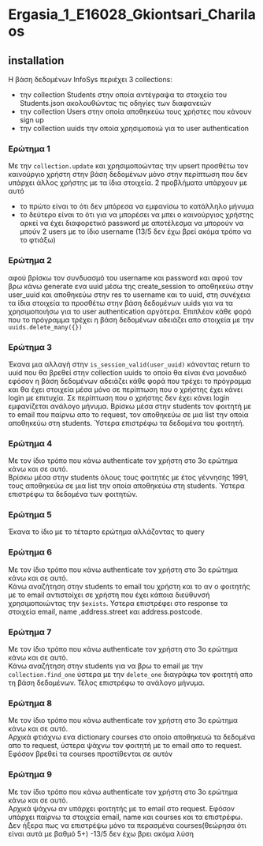 # Ergasia_1_E16028_Gkiontsari_Charilaos
## installation
Η βάση δεδομένων InfoSys περιέχει 3 collections:
* την collection Students στην οποία αντέγραψα τα στοιχεία του Students.json ακολουθώντας τις οδηγίες των διαφανειών
* την collection Users στην οποία αποθηκεύω τους χρήστες που κάνουν sign up
* την collection uuids την οποία χρησιμοποιώ για το user authentication 

### Ερώτημα 1
Με την `collection.update` και χρησιμοποώντας την upsert προσθέτω τον καινούργιο χρήστη στην βάση δεδομένων μόνο στην περίπτωση που δεν υπάρχει άλλος χρήστης με τα ίδια στοιχεία. 
2 προβλήματα υπάρχουν με αυτό<br/>
* το πρώτο είναι το ότι δεν μπόρεσα να εμφανίσω το κατάλληλο μήνυμα 
* το δεύτερο είναι το ότι για να μπορέσει να μπει ο καινούργιος χρήστης αρκεί να έχει διαφορετικό password με αποτέλεσμα να μπορούν να μπούν 2 users με το ίδιο username (13/5 δεν έχω βρεί ακόμα τρόπο να το φτιάξω)

### Ερώτημα 2
αφού βρίσκω τον συνδυασμό του username και password και αφού τον βρω κάνω generate ενα uuid μέσω της create_session το αποθηκεύω στην user_uuid και αποθηκεύω στην res το username και το uuid, στη συνέχεια τα ίδια στοιχεία τα προσθέτω στην βάση δεδομένων uuids για να τα χρησιμοποιήσω για το user authentication αργότερα. Επιπλέον κάθε φορά που το πρόγραμμα τρέχει η βάση δεδομένων αδειάζει απο στοιχεία με την `uuids.delete_many({})` 

### Ερώτημα 3
Έκανα μια αλλαγή στην `is_session_valid(user_uuid)` κάνοντας return το uuid που θα βρεθεί στην collection uuids το οποίο θα είναι ένα μοναδικό εφόσον η βάση δεδομένων αδειάζει κάθε φορά που τρέχει το πρόγραμμα και θα έχει στοιχεία μέσα μόνο σε περίπτωση που ο χρήστης έχει κάνει login με επιτυχία. Σε περίπτωση που ο χρήστης δεν έχει κάνει login εμφανίζεται ανάλογο μήνυμα. 
Βρίσκω μέσα στην students τον φοιτητή με το email που παίρνω απο το request, τον αποθηκεύω σε μια list την οποία αποθηκεύω στη students. Ύστερα επιστρέφω τα δεδομένα του φοιτητή.

### Ερώτημα 4
Με τον ίδιο τρόπο που κάνω authenticate τον χρήστη στο 3ο ερώτημα κάνω και σε αυτό.<br/>
Βρίσκω μέσα στην students όλους τους φοιτητές με έτος γέννησης 1991, τους αποθηκεύω σε μια list την οποία αποθηκεύω στη students. Ύστερα επιστρέφω τα δεδομένα των φοιτητών.

### Ερώτημα 5
Έκανα το ίδιο με το τέταρτο ερώτημα αλλάζοντας το query

### Ερώτημα 6
Με τον ίδιο τρόπο που κάνω authenticate τον χρήστη στο 3ο ερώτημα κάνω και σε αυτό.<br/>
Κάνω αναζήτηση στην students το email του χρήστη και το αν ο φοιτητής με το email αντιστοίχει σε χρήστη που έχει κάποια διεύθυνσή χρησιμοποιώντας την `$exists`. Υστερα επιστρέφει στο response τα στοιχεία email, name ,address.street και address.postcode.

### Ερώτημα 7 
Με τον ίδιο τρόπο που κάνω authenticate τον χρήστη στο 3ο ερώτημα κάνω και σε αυτό.<br/>
Κάνω αναζήτηση στην students για να βρω το email με την `collection.find_one` ύστερα με την `delete_one` διαγράφω τον φοιτητή απο τη βάση δεδομένων. Τέλος επιστρέφω το ανάλογο μήνυμα.

### Ερώτημα 8
Με τον ίδιο τρόπο που κάνω authenticate τον χρήστη στο 3ο ερώτημα κάνω και σε αυτό.<br/>
Αρχικά φτιάχνω ενα dictionary courses στο οποίο αποθηκευώ τα δεδομένα απο το request, ύστερα ψάχνω τον φοιτητή με το email απο το request. Εφόσον βρεθεί τα courses προστίθενται σε αυτόν

### Ερώτημα 9
Με τον ίδιο τρόπο που κάνω authenticate τον χρήστη στο 3ο ερώτημα κάνω και σε αυτό.<br/>
Αρχικά ψάχνω αν υπάρχει φοιτητής με το email στο request. Εφόσον υπάρχει παίρνω τα στοιχεία email, name και courses και τα επιστρέφω.
<br/>
Δεν ήξερα πως να επιστρέψω μόνο τα περασμένα courses(θεώρησα ότι είναι αυτά με βαθμό 5+) -13/5 δεν έχω βρει ακόμα λύση



